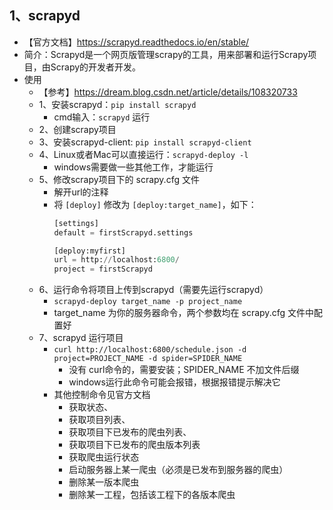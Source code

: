 ## 1、scrapyd
- 【官方文档】https://scrapyd.readthedocs.io/en/stable/
- 简介：Scrapyd是一个网页版管理scrapy的工具，用来部署和运行Scrapy项目，由Scrapy的开发者开发。
- 使用
    - 【参考】https://dream.blog.csdn.net/article/details/108320733
    - 1、安装scrapyd：`pip install scrapyd`
        - cmd输入：`scrapyd` 运行
    - 2、创建scrapy项目
    - 3、安装scrapyd-client: `pip install scrapyd-client`
    - 4、Linux或者Mac可以直接运行：`scrapyd-deploy -l`
        - windows需要做一些其他工作，才能运行
    - 5、修改scrapy项目下的 scrapy.cfg 文件
        - 解开url的注释
        - 将 `[deploy]` 修改为 `[deploy:target_name]`，如下：
            ```python
            [settings]
            default = firstScrapyd.settings
            
            [deploy:myfirst]
            url = http://localhost:6800/
            project = firstScrapyd
            ``` 
    - 6、运行命令将项目上传到scrapyd（需要先运行scrapyd）
        - `scrapyd-deploy target_name -p project_name`
        - target_name 为你的服务器命令，两个参数均在 scrapy.cfg 文件中配置好
    - 7、scrapyd 运行项目
        - `curl http://localhost:6800/schedule.json -d project=PROJECT_NAME -d spider=SPIDER_NAME`
            - 没有 curl命令的，需要安装；SPIDER_NAME 不加文件后缀
            - windows运行此命令可能会报错，根据报错提示解决它
        - 其他控制命令见官方文档
            - 获取状态、
            - 获取项目列表、
            - 获取项目下已发布的爬虫列表、
            - 获取项目下已发布的爬虫版本列表
            - 获取爬虫运行状态
            - 启动服务器上某一爬虫（必须是已发布到服务器的爬虫）
            - 删除某一版本爬虫
            - 删除某一工程，包括该工程下的各版本爬虫
            